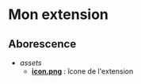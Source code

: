 # Mon extension

## Aborescence

- *assets*
  - [**icon.png**](assets/icon.png) : îcone de l'extension
